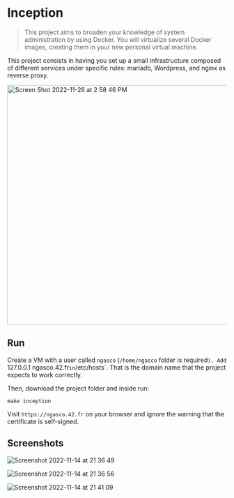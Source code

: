 # Inception
> This project aims to broaden your knowledge of system administration by using Docker.
You will virtualize several Docker images, creating them in your new personal virtual
machine.

This project consists in having you set up a small infrastructure composed of different services under specific rules: mariadb, Wordpress, and nginx as reverse proxy.

<img width="550" alt="Screen Shot 2022-11-26 at 2 58 46 PM" src="https://user-images.githubusercontent.com/73175085/204092508-81c52dea-60bc-431d-a758-0e809e121f61.png">

## Run
Create a VM with a user called `ngasco` (`/home/ngasco` folder is required`).
Add `127.0.0.1  ngasco.42.fr` in `/etc/hosts`. That is the domain name that the project expects to work correctly.

Then, download the project folder and inside run:
```
make inception
```
Visit `https://ngasco.42.fr` on your browser and ignore the warning that the certificate is self-signed.

## Screenshots
![Screenshot 2022-11-14 at 21 36 49](https://user-images.githubusercontent.com/73175085/201761476-19de6ab5-e493-430e-91a8-cc8fecbf8d98.png)

![Screenshot 2022-11-14 at 21 36 56](https://user-images.githubusercontent.com/73175085/201761554-883fdd43-dc84-4e65-a463-d0844cad1d36.png)

![Screenshot 2022-11-14 at 21 41 09](https://user-images.githubusercontent.com/73175085/201761565-032f1dcb-e4aa-4432-8a2f-d73423fbe4e8.png)
